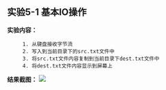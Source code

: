 ## 实验5-1 基本IO操作
**实验内容：**

         1. 从键盘接收字节流
         2. 写入到当前目录下的src.txt文件中
         3. 将src.txt文件内容复制到当前目录下dest.txt文件中
         4. 将dest.txt文件内容显示到屏幕上
**结果截图：**
 ![](https://github.com/BinZrs/JavaLab/raw/master/Image/基本IO操作.png)

